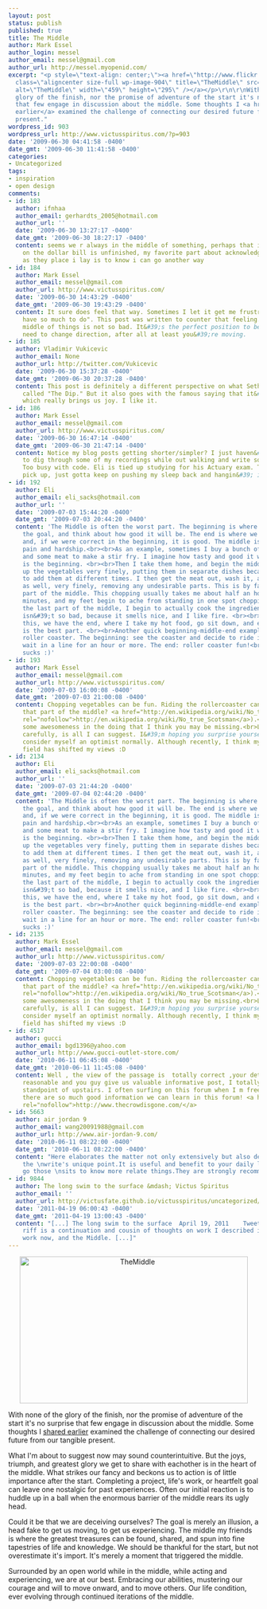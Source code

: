 ```yaml
---
layout: post
status: publish
published: true
title: The Middle
author: Mark Essel
author_login: messel
author_email: messel@gmail.com
author_url: http://messel.myopenid.com/
excerpt: "<p style=\"text-align: center;\"><a href=\"http://www.flickr.com/photos/mistressf/1230899182/\"><img
  class=\"aligncenter size-full wp-image-904\" title=\"TheMiddle\" src=\"{{ site.url }}/assets/2009/06/TheMiddle.jpg\"
  alt=\"TheMiddle\" width=\"459\" height=\"295\" /></a></p>\r\n\r\nWith none of the
  glory of the finish, nor the promise of adventure of the start it's no surprise
  that few engage in discussion about the middle. Some thoughts I <a href=\"http://victusfate.github.io/victusspiritus/uncategorized/2009/06/17/eradicate-excuses-begin-meaningful-work-now/\">shared
  earlier</a> examined the challenge of connecting our desired future from our tangible
  present."
wordpress_id: 903
wordpress_url: http://www.victusspiritus.com/?p=903
date: '2009-06-30 04:41:58 -0400'
date_gmt: '2009-06-30 11:41:58 -0400'
categories:
- Uncategorized
tags:
- inspiration
- open design
comments:
- id: 183
  author: ifnhaa
  author_email: gerhardts_2005@hotmail.com
  author_url: ''
  date: '2009-06-30 13:27:17 -0400'
  date_gmt: '2009-06-30 18:27:17 -0400'
  content: seems we r always in the middle of something, perhaps that is why the pyramid
    on the dollar bill is unfinished, my favorite part about acknowledging the middle
    as they place i lay is to know i can go another way
- id: 184
  author: Mark Essel
  author_email: messel@gmail.com
  author_url: http://www.victusspiritus.com/
  date: '2009-06-30 14:43:29 -0400'
  date_gmt: '2009-06-30 19:43:29 -0400'
  content: It sure does feel that way. Sometimes I let it get me frustrated "ugh I
    have so much to do". This post was written to counter that feeling. Being in the
    middle of things is not so bad. It&#39;s the perfect position to be in if you
    need to change direction, after all at least you&#39;re moving.
- id: 185
  author: Vladimir Vukicevic
  author_email: None
  author_url: http://twitter.com/Vukicevic
  date: '2009-06-30 15:37:28 -0400'
  date_gmt: '2009-06-30 20:37:28 -0400'
  content: This post is definitely a different perspective on what Seth Godin famously
    called "The Dip." But it also goes with the famous saying that it&#39;s the journey
    which really brings us joy. I like it.
- id: 186
  author: Mark Essel
  author_email: messel@gmail.com
  author_url: http://www.victusspiritus.com/
  date: '2009-06-30 16:47:14 -0400'
  date_gmt: '2009-06-30 21:47:14 -0400'
  content: Notice my blog posts getting shorter/simpler? I just haven&#39;t had time
    to dig through some of my recordings while out walking and write something fancier.
    Too busy with code. Eli is tied up studying for his Actuary exam. Things will
    pick up, just gotta keep on pushing my sleep back and hangin&#39; in there.
- id: 192
  author: Eli
  author_email: eli_sacks@hotmail.com
  author_url: ''
  date: '2009-07-03 15:44:20 -0400'
  date_gmt: '2009-07-03 20:44:20 -0400'
  content: 'The Middle is often the worst part. The beginning is where we imagine
    the goal, and think about how good it will be. The end is where we reach the goal,
    and, if we were correct in the beginning, it is good. The middle is toil and effort,
    pain and hardship.<br><br>As an example, sometimes I buy a bunch of vegetables
    and some meat to make a stir fry. I imagine how tasty and good it will be. This
    is the beginning. <br><br>Then I take them home, and begin the middle. I chop
    up the vegetables very finely, putting them in separate dishes because I want
    to add them at different times. I then get the meat out, wash it, and slice it
    as well, very finely, removing any undesirable parts. This is by far the worst
    part of the middle. This chopping usually takes me about half an hour to forty-five
    minutes, and my feet begin to ache from standing in one spot chopping away. <br><br>Finally,
    the last part of the middle, I begin to actually cook the ingredients. This part
    isn&#39;t so bad, because it smells nice, and I like fire. <br><br>Shortly after
    this, we have the end, where I take my hot food, go sit down, and eat it. This
    is the best part. <br><br>Another quick beginning-middle-end example: riding a
    roller coaster. The beginning: see the coaster and decide to ride it. The middle:
    wait in a line for an hour or more. The end: roller coaster fun!<br><br>The middle
    sucks :)'
- id: 193
  author: Mark Essel
  author_email: messel@gmail.com
  author_url: http://www.victusspiritus.com/
  date: '2009-07-03 16:00:08 -0400'
  date_gmt: '2009-07-03 21:00:08 -0400'
  content: Chopping vegetables can be fun. Riding the rollercoaster can be fun (isn&#39;t
    that part of the middle? <a href="http://en.wikipedia.org/wiki/No_true_Scotsman"
    rel="nofollow">http://en.wikipedia.org/wiki/No_true_Scotsman</a>).<br><br>There&#39;s
    some awesomeness in the doing that I think you may be missing.<br>Look for it
    carefully, is all I can suggest. I&#39;m hoping you surprise yourself. I wouldn&#39;t
    consider myself an optimist normally. Although recently, I think my reality distortion
    field has shifted my views :D
- id: 2134
  author: Eli
  author_email: eli_sacks@hotmail.com
  author_url: ''
  date: '2009-07-03 21:44:20 -0400'
  date_gmt: '2009-07-04 02:44:20 -0400'
  content: 'The Middle is often the worst part. The beginning is where we imagine
    the goal, and think about how good it will be. The end is where we reach the goal,
    and, if we were correct in the beginning, it is good. The middle is toil and effort,
    pain and hardship.<br><br>As an example, sometimes I buy a bunch of vegetables
    and some meat to make a stir fry. I imagine how tasty and good it will be. This
    is the beginning. <br><br>Then I take them home, and begin the middle. I chop
    up the vegetables very finely, putting them in separate dishes because I want
    to add them at different times. I then get the meat out, wash it, and slice it
    as well, very finely, removing any undesirable parts. This is by far the worst
    part of the middle. This chopping usually takes me about half an hour to forty-five
    minutes, and my feet begin to ache from standing in one spot chopping away. <br><br>Finally,
    the last part of the middle, I begin to actually cook the ingredients. This part
    isn&#39;t so bad, because it smells nice, and I like fire. <br><br>Shortly after
    this, we have the end, where I take my hot food, go sit down, and eat it. This
    is the best part. <br><br>Another quick beginning-middle-end example: riding a
    roller coaster. The beginning: see the coaster and decide to ride it. The middle:
    wait in a line for an hour or more. The end: roller coaster fun!<br><br>The middle
    sucks :)'
- id: 2135
  author: Mark Essel
  author_email: messel@gmail.com
  author_url: http://www.victusspiritus.com/
  date: '2009-07-03 22:00:08 -0400'
  date_gmt: '2009-07-04 03:00:08 -0400'
  content: Chopping vegetables can be fun. Riding the rollercoaster can be fun (isn&#39;t
    that part of the middle? <a href="http://en.wikipedia.org/wiki/No_true_Scotsman"
    rel="nofollow">http://en.wikipedia.org/wiki/No_true_Scotsman</a>).<br><br>There&#39;s
    some awesomeness in the doing that I think you may be missing.<br>Look for it
    carefully, is all I can suggest. I&#39;m hoping you surprise yourself. I wouldn&#39;t
    consider myself an optimist normally. Although recently, I think my reality distortion
    field has shifted my views :D
- id: 4517
  author: gucci
  author_email: bgd1396@yahoo.com
  author_url: http://www.gucci-outlet-store.com/
  date: '2010-06-11 06:45:08 -0400'
  date_gmt: '2010-06-11 11:45:08 -0400'
  content: Well , the view of the passage is  totally correct ,your details is really
    reasonable and you guy give us valuable informative post, I totally agree the
    standpoint of upstairs. I often surfing on this forum when I m free and I find
    there are so much good information we can learn in this forum! <a href="http://www.thecrowdisgone.com/"
    rel="nofollow">http://www.thecrowdisgone.com/</a>
- id: 5663
  author: air jordan 9
  author_email: wang20091988@gmail.com
  author_url: http://www.air-jordan-9.com/
  date: '2010-06-11 08:22:00 -0400'
  date_gmt: '2010-06-11 08:22:00 -0400'
  content: "Here elaborates the matter not only extensively but also detailly .I support
    the \nwrite's unique point.It is useful and benefit to your daily life.You can
    go those \nsits to know more relate things.They are strongly recommended by friends.Personally!\nwww.you-rselfas.com"
- id: 9844
  author: The long swim to the surface &mdash; Victus Spiritus
  author_email: ''
  author_url: http://victusfate.github.io/victusspiritus/uncategorized/2011/04/19/the-long-swim-to-the-surface/
  date: '2011-04-19 06:00:43 -0400'
  date_gmt: '2011-04-19 13:00:43 -0400'
  content: "[...] The long swim to the surface  April 19, 2011    TweetThis morning&#8217;s
    riff is a continuation and cousin of thoughts on work I described in meaningful
    work now, and the Middle. [...]"
---
```

<p style="text-align: center;"><a href="http://www.flickr.com/photos/mistressf/1230899182/"><img class="aligncenter size-full wp-image-904" title="TheMiddle" src="{{ site.url }}/assets/2009/06/TheMiddle.jpg" alt="TheMiddle" width="459" height="295" /></a></p>
<p>With none of the glory of the finish, nor the promise of adventure of the start it's no surprise that few engage in discussion about the middle. Some thoughts I <a href="http://victusfate.github.io/victusspiritus/uncategorized/2009/06/17/eradicate-excuses-begin-meaningful-work-now/">shared earlier</a> examined the challenge of connecting our desired future from our tangible present.<a id="more"></a><a id="more-903"></a></p>
<p>What I'm about to suggest now may sound counterintuitive. But the joys, triumph, and greatest glory we get to share with eachother is in the heart of the middle. What strikes our fancy and beckons us to action is of little importance after the start. Completing a project, life's work, or heartfelt goal can leave one nostalgic for past experiences. Often our initial reaction is to huddle up in a ball when the enormous barrier of the middle rears its ugly head.</p>
<p>Could it be that we are deceiving ourselves? The goal is merely an illusion, a head fake to get us moving, to get us experiencing. The middle my friends is where the greatest treasures can be found, shared, and spun into fine tapestries of life and knowledge. We should be thankful for the start, but not overestimate it's import. It's merely a moment that triggered the middle.</p>
<p>Surrounded by an open world while in the middle, while acting and experiencing, we are at our best. Embracing our abilities, mustering our courage and will to move onward, and to move others. Our life condition, ever evolving through continued iterations of the middle.</p>
<h6 class="zemanta-related-title" style="font-size: 1em;"><span style="font-weight: normal;"><br />
<strong><br />
</strong></span></h6>

